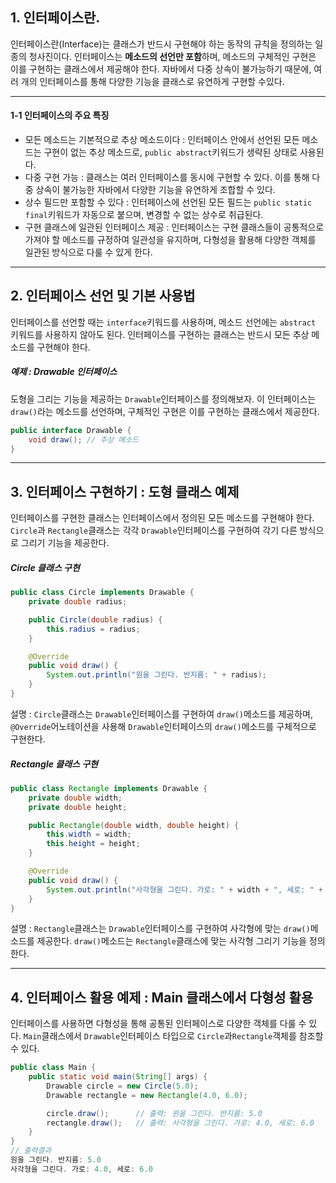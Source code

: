 ## 1. 인터페이스란.
인터페이스란(Interface)는 클래스가 반드시 구현해야 하는 동작의 규칙을 정의하는 일종의 청사진이다. 인터페이스는 **메소드의 선언만 포함**하며, 메소드의 구체적인 구현은 이를 구현하는 클래스에서 제공해야 한다.
자바에서 다중 상속이 불가능하기 때문에, 여러 개의 인터페이스를 통해 다양한 기능을 클래스로 유연하게 구현할 수있다.

------------------
#### 1-1 인터페이스의 주요 특징
+ 모든 메소드는 기본적으로 추상 메소드이다 : 인터페이스 안에서 선언된 모든 메소드는  구현이 없는 추상 메소드로, ```public abstract```키워드가 생략된 상태로 사용된다.
+ 다중 구현 가능 : 클래스는 여러 인터페이스를 동시에 구현할 수 있다. 이를 통해 다중 상속이 불가능한 자바에서 다양한 기능을 유연하게 조합할 수 있다.
+ 상수 필드만 포함할 수 있다 : 인터페이스에 선언된 모든 필드는 ```public static final```키워드가 자동으로 붙으며, 변경할 수 없는 상수로 취급된다.
+ 구현 클래스에 일관된 인터페이스 제공 : 인터페이스는 구현 클래스들이 공통적으로 가져야 할 메소드를 규정하여 일관성을 유지하며, 다형성을 활용해 다양한 객체를 일관된 방식으로 다룰 수 있게 한다.

---------------
## 2. 인터페이스 선언 및 기본 사용법
인터페이스를 선언할 때는 ```interface```키워드를 사용하며, 메소드 선언에는 ```abstract``` 키워드를 사용하지 않아도 된다. 인터페이스를 구현하는 클래스는 반드시 모든 추상 메소드를 구현해야 한다.

##### 예제 : Drawable 인터페이스
도형을 그리는 기능을 제공하는 ```Drawable```인터페이스를 정의해보자. 이 인터페이스는 ```draw()```라는 메소드를 선언하며, 구체적인 구현은 이를 구현하는 클래스에서 제공한다.
```java
public interface Drawable {
    void draw(); // 추상 메소드
}
```
--------------
## 3. 인터페이스 구현하기 : 도형 클래스 예제
인터페이스를 구현한 클래스는 인터페이스에서 정의된 모든 메소드를 구현해야 한다. ```Circle```과 ```Rectangle```클래스는 각각 ```Drawable```인터페이스를 구현하여 각기 다른 방식으로 그리기 기능을 제공한다.

##### Circle 클래스 구현
```java
public class Circle implements Drawable {
    private double radius;

    public Circle(double radius) {
        this.radius = radius;
    }

    @Override
    public void draw() {
        System.out.println("원을 그린다. 반지름: " + radius);
    }
}
```
설명 : ```Circle```클래스는 ```Drawable```인터페이스를 구현하여 ```draw()```메소드를 제공하며, ```@Override```어노테이션을 사용해 ```Drawable```인터페이스의 ```draw()```메소드를 구체적으로 구현한다.

##### Rectangle 클래스 구현
```java
public class Rectangle implements Drawable {
    private double width;
    private double height;

    public Rectangle(double width, double height) {
        this.width = width;
        this.height = height;
    }

    @Override
    public void draw() {
        System.out.println("사각형을 그린다. 가로: " + width + ", 세로: " + height);
    }
}
```
설명 : ```Rectangle```클래스는 ```Drawable```인터페이스를 구현하여 사각형에 맞는 ```draw()```메소드를 제공한다.
```draw()```메소드는 ```Rectangle```클래스에 맞는 사각형 그리기 기능을 정의한다.

------------------------
## 4. 인터페이스 활용 예제 : Main 클래스에서 다형성 활용
인터페이스를 사용하면 다형성을 통해 공통된 인터페이스로 다양한 객체를 다룰 수 있다. ```Main```클래스에서 ```Drawable```인터페이스 타입으로 ```Circle```과```Rectangle```객체를 참조할 수 있다.
```java
public class Main {
    public static void main(String[] args) {
        Drawable circle = new Circle(5.0);
        Drawable rectangle = new Rectangle(4.0, 6.0);

        circle.draw();      // 출력: 원을 그린다. 반지름: 5.0
        rectangle.draw();   // 출력: 사각형을 그린다. 가로: 4.0, 세로: 6.0
    }
}
// 출력결과
원을 그린다. 반지름: 5.0
사각형을 그린다. 가로: 4.0, 세로: 6.0
```

